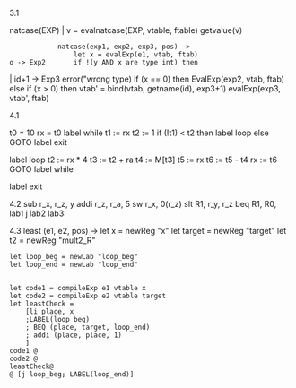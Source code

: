3.1

natcase(EXP) | v = evalnatcase(EXP, vtable, ftable)
                getvalue(v)

                natcase(exp1, exp2, exp3, pos) ->
                    let x = evalExp(e1, vtab, ftab)
    o -> Exp2       if !(y AND x are type int) then
|   id+1 -> Exp3        error("wrong type)
                    if (x == 0) then
                        EvalExp(exp2, vtab, ftab)
                    else if (x > 0) then
                        vtab' = bind(vtab, getname(id), exp3+1)
                        evalExp(exp3, vtab', ftab)



4.1

t0 = 10
rx = t0 
label while
    t1 := rx
    t2 := 1
    if (!t1) < t2 then label loop else GOTO label exit

label loop
    t2 := rx * 4 
    t3 := t2 + ra 
    t4 := M[t3]
    t5 := rx
    t6 := t5 - t4
    rx := t6
    GOTO label while

label exit


4.2
    sub r_x, r_z, y
    addi r_z, r_a, 5
    sw r_x, 0(r_z)
    slt R1, r_y, r_z
    beq R1, R0, lab1
    j lab2
    lab3:

4.3
    least (e1, e2, pos) ->
    let x = newReg "x"
    let target = newReg "target"
    let t2 = newReg "mult2_R"

    let loop_beg = newLab "loop_beg"
    let loop_end = newLab "loop_end"


    let code1 = compileExp e1 vtable x
    let code2 = compileExp e2 vtable target
    let leastCheck =
        [li place, x
        ;LABEL(loop_beg)
        ; BEQ (place, target, loop_end)
        ; addi (place, place, 1)
        ]
    code1 @
    code2 @
    leastCheck@
    @ [j loop_beg; LABEL(loop_end)]